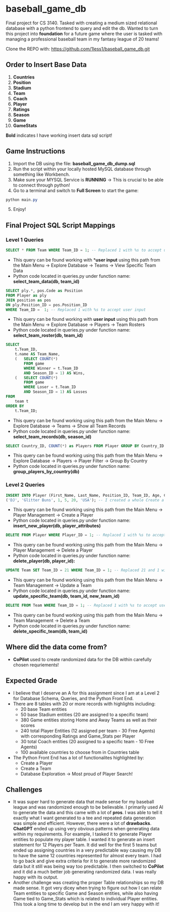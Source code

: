 # baseball_game_db
Final project for CS 3140. Tasked with creating a medium sized relational database with a python frontend to query and edit the db. Wanted to turn this project into **foundation** for a future game where the user is tasked with managing a professional baseball team in my fantasy league of 20 teams!

Clone the REPO with: https://github.com/1less1/baseball_game_db.git  

## Order to Insert Base Data
1. **Countries**
2. **Position**
3. **Stadium**
4. **Team**
5. **Coach**
6. **Player**
7. **Ratings**
8. **Season**
9. **Game**
10. **GameStats** 

**Bold** indicates I have working insert data sql script!

## Game Instructions
1. Import the DB using the file: **baseball_game_db_dump.sql**
2. Run the script within your locally hosted MySQL database through something like Workbench.
3. Make sure your MYSQL Service is **RUNNING** -> This is crucial to be able to connect through python!
4. Go to a terminal and switch to **Full Screen** to start the game:
```powershell
python main.py
```
5. Enjoy!

## Final Project SQL Script Mappings

### Level 1 Queries

```sql
SELECT * FROM Team WHERE Team_ID = 1; -- Replaced 1 with %s to accept user input
```
- This query can be found working with ***user input** using this path from the Main Menu -> Explore Database -> Teams -> View Specific Team Data   
- Python code located in queries.py under function name: **select_team_data(db, team_id)**         

```sql
SELECT ply.*, pos.Code as Position 
FROM Player as ply 
JOIN position as pos 
ON ply.Position_ID = pos.Position_ID 
WHERE Team_ID =  1; -- Replaced 1 with %s to accept user input
```
- This query can be found working with **user input** using this path from the Main Menu -> Explore Database -> Players -> Team Rosters
- Python code located in queries.py under function name: **select_team_roster(db, team_id)**   

```sql
SELECT 
    t.Team_ID, 
    t.name AS Team_Name, 
    (	SELECT COUNT(*) 
        FROM game 
        WHERE Winner = t.Team_ID 
        AND Season_ID = 1) AS Wins, 
    (	SELECT COUNT(*) 
        FROM game 
        WHERE Loser = t.Team_ID 
        AND Season_ID = 1) AS Losses
FROM 
    team t
ORDER BY 
    t.Team_ID;
```   
- This query can be found working using this path from the Main Menu -> Explore Database -> Teams -> Show all Team Records
- Python code located in queries.py under function name: **select_team_records(db, season_id)**     

```sql
SELECT Country_ID, COUNT(*) as Players FROM Player GROUP BY Country_ID ORDER BY COUNT(*) DESC;
```   
- This query can be found working using this path from the Main Menu -> Explore Database -> Players -> Player Filter -> Group By Country
- Python code located in queries.py under function name: **group_players_by_country(db)**   

### Level 2 Queries

```sql
INSERT INTO Player (First_Name, Last_Name, Position_ID, Team_ID, Age, Country_ID) VALUES
('DJ', 'Glitter Buns', 1, 5, 20, 'USA'); -- I created a whole Create a Player program to insert a new player based on User Input!
```
- This query can be found working using this path from the Main Menu -> Player Management -> Create a Player
- Python code located in queries.py under function name: **insert_new_player(db, player_attributes)**       

```sql
DELETE FROM Player WHERE Player_ID = 1; -- Replaced 1 with %s to accept user input
```
- This query can be found working using this path from the Main Menu -> Player Management -> Delete a Player
- Python code located in queries.py under function name: **delete_player(db, player_id):**   

```sql
UPDATE Team SET Team_ID = 21 WHERE Team_ID = 1; -- Replaced 21 and 1 with %s to accept user input
```
- This query can be found working using this path from the Main Menu -> Team Management -> Update a Team
- Python code located in queries.py under function name: **update_specific_team(db, team_id, new_team_id)**     

```sql
DELETE FROM Team WHERE Team_ID = 1; -- Replaced 1 with %s to accept user input
```
- This query can be found working using this path from the Main Menu -> Team Management -> Delete a Team
- Python code located in queries.py under function name: **delete_specific_team(db, team_id)**   

## Where did the data come from?
- **CoPilot** used to create randomized data for the DB within carefully chosen requriements!  

## Expected Grade
- I believe that I deserve an A for this assignment since I am at a Level 2 for Database Schema, Queries, and the Python Front End.
- There are 8 tables with 20 or more records with highlights including:
    - 20 base Team entities
    - 50 base Stadium entities (20 are assigned to a specific team)
    - 380 Game entities storing Home and Away Teams as well as their scores
    - 240 total Player Entities (12 assigned per team - 30 Free Agents) with corresponding Ratings and Game_Stats per Player 
    - 30 total Coach entities (20 assigned to a specific team - 10 Free Agents)
    - 100 available countries to choose from in Countries table
- The Python Front End has a lot of functionalites highlighted by:
    - Create a Player
    - Create a Team
    - Database Exploration -> Most proud of Player Search!


## Challenges
- It was super hard to generate data that made sense for my baseball league and was randomized enough to be believable. I primarily used AI to generate the data and this came with a lot of **pros**. I was able to tell it exactly what I want generated to a tee and repeated data generation was simple and efficient. However, there were a lot of **drawbacks**. **ChatGPT** ended up using very obvious patterns when generating data within my requirements. For example, I tasked it to generate Player entities to populate my player table. I wanted it to generate an insert statement for 12 Players per Team. It did well for the first 5 teams but ended up assigning countries in a very predictable way causing my DB to have the same 12 countries represented for almost every team. I had to go back and give extra criteria for it to generate more randomized data but it still was being way too predictable. I then switched to **CoPilot** and it did a much better job generating randomized data. I was really happy with its output.
- Another challenge was creating the proper Table relationships so my DB made sense. It got very dicey when trying to figure out how I can relate Team entities to specific Game and Season entities, while also having Game tied to Game_Stats which is related to individual Player entities. This took a long time to develop but in the end I am very happy with it! 


